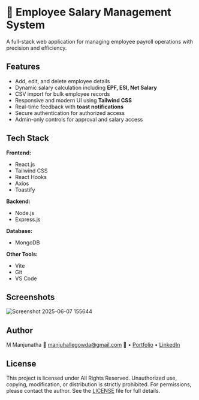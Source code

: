 # 💼 Employee Salary Management System

A full-stack web application for managing employee payroll operations with precision and efficiency.

## Features

- Add, edit, and delete employee details
- Dynamic salary calculation including **EPF, ESI, Net Salary**
- CSV import for bulk employee records
- Responsive and modern UI using **Tailwind CSS**
- Real-time feedback with **toast notifications**
- Secure authentication for authorized access
- Admin-only controls for approval and salary access

## Tech Stack

**Frontend:**
- React.js
- Tailwind CSS
- React Hooks
- Axios
- Toastify

**Backend:**
- Node.js
- Express.js

**Database:**
- MongoDB

**Other Tools:**
- Vite
- Git
- VS Code

## Screenshots

![Screenshot 2025-06-07 155644](https://github.com/user-attachments/assets/2896ff95-d42b-4def-9354-5afd5627eb04)


## Author

M Manjunatha
📧 manjuhallegowda@gmail.com
🔗  • [Portfolio](https://m-manjunatha.netlify.app/) • [LinkedIn](https://www.linkedin.com/in/manjuhallegowda/)

## License

This project is licensed under All Rights Reserved.
Unauthorized use, copying, modification, or distribution is strictly prohibited.
For permissions, please contact the author. See the [LICENSE](LICENSE) file for full details.

